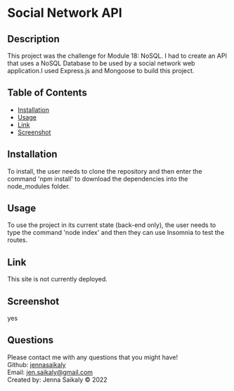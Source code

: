 
  # Social Network API  

  ## Description

  This project was the challenge for Module 18: NoSQL.  I had to create an API that uses a NoSQL Database to be used by a social network web application.I used Express.js and Mongoose to build this project.

  

  ## Table of Contents 

  * [Installation](#installation)
  * [Usage](#usage)
  * [Link](#link) 
  * [Screenshot](#screenshot)
   
  
  ## Installation

  To install, the user needs to clone the repository and then enter the command 'npm install' to download the dependencies into the node_modules folder.  

  ## Usage 

  To use the project in its current state (back-end only), the user needs to type the command 'node index' and then they can use Insomnia to test the routes.

  ## Link

  This site is not currently deployed.

  ## Screenshot

  yes
  
  ## Questions

  Please contact me with any questions that you might have!<br/>
  Github: <a href="https://www.github.com/jennasaikaly" target="_blank">jennasaikaly</a><br/>
  Email: [jen.saikaly@gmail.com](mailto:jen.saikaly@gmail.com)<br/>
  Created by: Jenna Saikaly &copy; 2022
